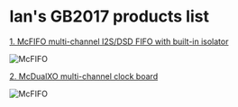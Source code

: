 # Ian's GB2017 products list

[1. McFIFO multi-channel I2S/DSD FIFO with built-in isolator](https://github.com/iancanada/DocumentDownload/tree/master/McFIFO%20series/McFIFO)

![McFIFO](https://github.com/iancanada/DocumentDownload/blob/master/McFIFO%20series/McFIFO/McFIFOGB.jpg)

[2. McDualXO multi-channel clock board](https://github.com/iancanada/DocumentDownload/tree/master/McFIFO%20series/McDualXO)

![McFIFO](https://raw.githubusercontent.com/iancanada/DocumentDownload/master/McFIFO%20series/McDualXO/McDualXOGB.jpg)





